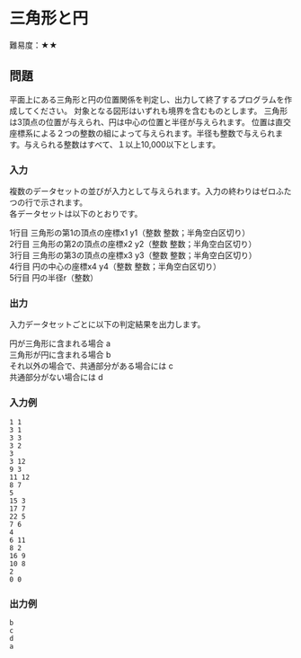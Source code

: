 # 三角形と円

難易度：★★

## 問題

平面上にある三角形と円の位置関係を判定し、出力して終了するプログラムを作成してください。
対象となる図形はいずれも境界を含むものとします。
三角形は3頂点の位置が与えられ、円は中心の位置と半径が与えられます。
位置は直交座標系による２つの整数の組によって与えられます。半径も整数で与えられます。与えられる整数はすべて、１以上10,000以下とします。 

### 入力

複数のデータセットの並びが入力として与えられます。入力の終わりはゼロふたつの行で示されます。  
各データセットは以下のとおりです。

1行目 三角形の第1の頂点の座標x1 y1（整数 整数；半角空白区切り）  
2行目 三角形の第2の頂点の座標x2 y2（整数 整数；半角空白区切り）  
3行目 三角形の第3の頂点の座標x3 y3（整数 整数；半角空白区切り）  
4行目 円の中心の座標x4 y4（整数 整数；半角空白区切り）  
5行目 円の半径r（整数）  

### 出力

入力データセットごとに以下の判定結果を出力します。

円が三角形に含まれる場合 a  
三角形が円に含まれる場合 b  
それ以外の場合で、共通部分がある場合には c  
共通部分がない場合には d   

### 入力例

```
1 1
3 1
3 3
3 2
3
3 12
9 3
11 12
8 7
5
15 3
17 7
22 5
7 6
4
6 11
8 2
16 9
10 8
2
0 0 
```

###  出力例

```
b
c
d
a 
```
